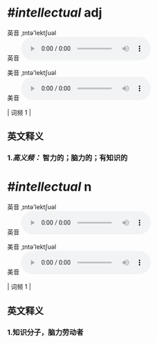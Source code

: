 # ***\#intellectual*** adj
英音 ˌɪntə'lektʃuəl  
英音
<audio src="./media/intellectual-B.aac" controls="controls"></audio>

美音 ˌɪntə'lektʃuəl  
美音
<audio src="./media/intellectual.aac" controls="controls"></audio>



| 词频 1 |  

英文释义
---
### 1.*高义频：* **智力的；脑力的；有知识的**  


# ***\#intellectual*** n
英音 ˌɪntə'lektʃuəl  
英音
<audio src="./media/intellectual-B.aac" controls="controls"></audio>

美音 ˌɪntə'lektʃuəl  
美音
<audio src="./media/intellectual.aac" controls="controls"></audio>



| 词频 1 |  

英文释义
---
### 1.**知识分子，脑力劳动者**  


